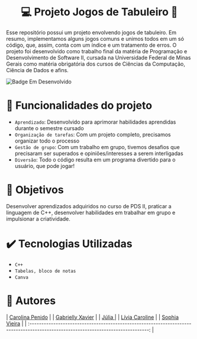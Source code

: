 <h1 align="center"> 💻 Projeto Jogos de Tabuleiro 🥇 </h1>

<p>Esse repositório possui um projeto envolvendo jogos de tabuleiro. Em resumo, implementamos alguns jogos comuns e unimos todos em um só código, que, assim, conta com
um índice e um tratamento de erros. O projeto foi desenvolvido como trabalho final da matéria de Programação e Desenvolvimento de Software II, cursada na Universidade 
Federal de Minas Gerais como matéria obrigatória dos cursos de Ciências da Computação, Ciência de Dados e afins. </p>

 ![Badge Em Desenvolvido](https://img.shields.io/badge/STATUS-EmDesenvolvimento-orange)

# 🔨 Funcionalidades do projeto

- `Aprendizado`: Desenvolvido para aprimorar habilidades aprendidas durante o semestre cursado
- `Organização de tarefas`: Com um projeto completo, precisamos organizar todo o processo
- `Gestão de grupo`: Com um trabalho em grupo, tivemos desafios que precisaram ser superados e opiniões/interesses a serem interligadas
- `Diversão`: Todo o código resulta em um programa divertido para o usuário, que pode jogar!

# 👀 Objetivos

Desenvolver aprendizados adquiridos no curso de PDS II, praticar a linguagem de C++, desenvolver habilidades em trabalhar em grupo e impulsionar a criatividade.

# ✔️ Tecnologias Utilizadas

- `C++`
- `Tabelas, bloco de notas`
- `Canva`

# 👩 Autores

| [Carolina Penido](https://github.com) |
| [Gabrielly Xavier](https://github.com/gabyxsantos) |
| [Júlia ](https://github.com/j-gmd) |
| [Lívia Caroline](https://github.com/Livia-CRPereira) |
| [Sophia Vieira](https://github.com) |
| :--------------------------------------------------------------------------------------------------------------------------------: |


